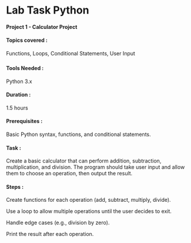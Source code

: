 
# Lab Task Python


#### Project 1 - Calculator Project

      
#### Topics covered :
   Functions, Loops, Conditional Statements, User Input
###
#### Tools Needed :
Python 3.x

#### Duration : 
1.5 hours

#### Prerequisites :
Basic Python syntax, functions, and conditional statements.

#### Task :
Create a basic calculator that can perform addition, subtraction, multiplication, and division.
The program should take user input and allow them to choose an operation, then output the result.
#### Steps :
Create functions for each operation (add, subtract, multiply, divide).

Use a loop to allow multiple operations until the user decides to exit.

Handle edge cases (e.g., division by zero).

Print the result after each operation.

